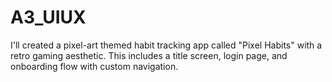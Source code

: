 # A3_UIUX
I'll created a pixel-art themed habit tracking app called "Pixel Habits" with a retro gaming aesthetic. This includes a title screen, login page, and onboarding flow with custom navigation.
